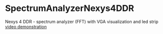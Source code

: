 # SpectrumAnalyzerNexys4DDR
Nexys 4 DDR - spectrum analyzer (FFT) with VGA visualization and led strip 
[video demonstration](https://youtu.be/ZSg4uCLcdJM)
